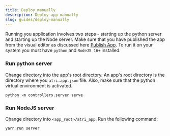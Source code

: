 ```yaml
---
title: Deploy manually
description: Deploy app manually
slug: guides/deploy-manually
---
```


Running you application involves two steps - starting up the python server and starting up the Node server. Make sure that you have published the app from the visual editor as discussed here [Publish App](/concepts-visual-editor/publish). To run it on your system you must have `python` and `NodeJS 16+` installed.

### Run python server

Change directory into the app's root directory. An app's root directory is the directory where you `atri.app.json` file. Also, make sure that the python virtual environment is activated.

```
python -m controllers.server serve
```

### Run NodeJS server

Change directory into `<app_root>/atri_app`. Run the following command:

```
yarn run server
```

